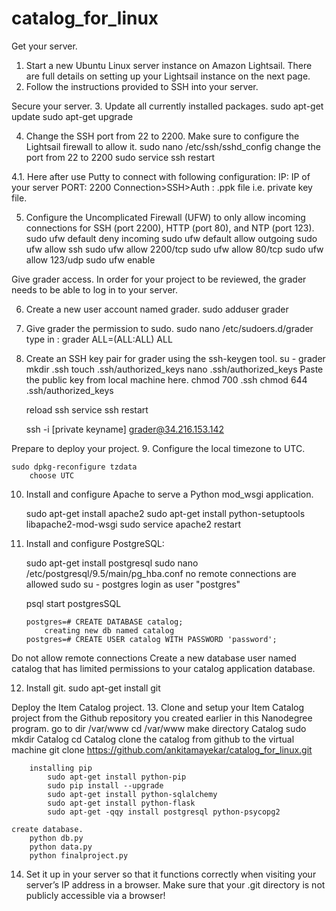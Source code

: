 # catalog_for_linux
Get your server.
1. Start a new Ubuntu Linux server instance on Amazon Lightsail. There are full details on setting up your Lightsail instance on the next page.
2. Follow the instructions provided to SSH into your server.

Secure your server.
3. Update all currently installed packages.
	sudo apt-get update
	sudo apt-get upgrade
	
4. Change the SSH port from 22 to 2200. Make sure to configure the Lightsail firewall to allow it.
	sudo nano /etc/ssh/sshd_config
		change the port from 22 to 2200
	sudo service ssh restart
	
4.1. Here after use Putty to connect with following configuration:
	IP: IP of your server
	PORT: 2200
	Connection>SSH>Auth : .ppk file i.e. private key file.
	
5. Configure the Uncomplicated Firewall (UFW) to only allow incoming connections for SSH (port 2200), HTTP (port 80), and NTP (port 123).
	sudo ufw default deny incoming
	sudo ufw default allow outgoing
	sudo ufw allow ssh
	sudo ufw allow 2200/tcp
	sudo ufw allow 80/tcp
	sudo ufw allow 123/udp
	sudo ufw enable

Give grader access.
In order for your project to be reviewed, the grader needs to be able to log in to your server.

6. Create a new user account named grader.
	sudo adduser grader
	
7. Give grader the permission to sudo.
	sudo nano /etc/sudoers.d/grader
	type in :
			grader ALL=(ALL:ALL) ALL

8. Create an SSH key pair for grader using the ssh-keygen tool.
	su - grader
	mkdir .ssh
	touch .ssh/authorized_keys 
	nano .ssh/authorized_keys 
	Paste the public key from local machine here.
	chmod 700 .ssh
	chmod 644 .ssh/authorized_keys
	
	reload ssh 
		service ssh restart
	
	ssh -i [private keyname] grader@34.216.153.142
	
Prepare to deploy your project.
9. Configure the local timezone to UTC.

	sudo dpkg-reconfigure tzdata
		choose UTC

10. Install and configure Apache to serve a Python mod_wsgi application.

	sudo apt-get install apache2
	sudo apt-get install python-setuptools libapache2-mod-wsgi
	sudo service apache2 restart	

11. Install and configure PostgreSQL:
	
	sudo apt-get install postgresql
	sudo nano /etc/postgresql/9.5/main/pg_hba.conf
		no remote connections are allowed
	sudo su - postgres
		login as user "postgres"
	
	psql
		start postgresSQL
		
		postgres=# CREATE DATABASE catalog;
			creating new db named catalog
		postgres=# CREATE USER catalog WITH PASSWORD 'password';

Do not allow remote connections
Create a new database user named catalog that has limited permissions to your catalog application database.

12. Install git.
	sudo apt-get install git

Deploy the Item Catalog project.
13. Clone and setup your Item Catalog project from the Github repository you created earlier in this Nanodegree program.
	go to dir /var/www
		cd /var/www
	make directory Catalog
		sudo mkdir Catalog
		cd Catalog
	clone the catalog from github to the virtual machine
		git clone https://github.com/ankitamayekar/catalog_for_linux.git
		
		installing pip
			sudo apt-get install python-pip
			sudo pip install --upgrade
			sudo apt-get install python-sqlalchemy
			sudo apt-get install python-flask
			sudo apt-get -qqy install postgresql python-psycopg2
			
	create database.
		python db.py
		python data.py
		python finalproject.py
			


14. Set it up in your server so that it functions correctly when visiting your server’s IP address in a browser. Make sure that your .git directory is not publicly accessible via a browser!
